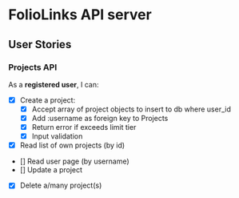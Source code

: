 # FolioLinks API server

## User Stories

### Projects API

As a **registered user**, I can:

- [x] Create a project:
  - [x] Accept array of project objects to insert to db where user_id
  - [x] Add :username as foreign key to Projects
  - [x] Return error if exceeds limit tier
  - [x] Input validation
- [x] Read list of own projects (by id)
- [] Read user page (by username)
- [] Update a project
- [x] Delete a/many project(s)
